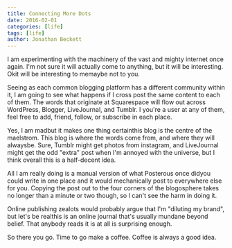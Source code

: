 ```yaml
---
title: Connecting More Dots
date: 2016-02-01
categories: [life]
tags: [life]
author: Jonathan Beckett
---
```


I am experimenting with the machinery of the vast and mighty internet once again. I'm not sure it will actually come to anything, but it will be interesting. Okit will be interesting to memaybe not to you.

Seeing as each common blogging platform has a different community within it, I am going to see what happens if I cross post the same content to each of them. The words that originate at Squarespace will flow out across WordPress, Blogger, LiveJournal, and Tumblr. I you're a user at any of them, feel free to add, friend, follow, or subscribe in each place.

Yes, I am madbut it makes one thing certainthis blog is the centre of the maelstrom. This blog is where the words come from, and where they will alwaysbe. Sure, Tumblr might get photos from instagram, and LiveJournal might get the odd "extra" post when I'm annoyed with the universe, but I think overall this is a half-decent idea.

All I am really doing is a manual version of what Posterous once didyou could write in one place and it would mechanically post to everywhere else for you. Copying the post out to the four corners of the blogosphere takes no longer than a minute or two though, so I can't see the harm in doing it.

Online publishing zealots would probably argue that I'm "diluting my brand", but let's be realthis is an online journal that's usually mundane beyond belief. That anybody reads it is at all is surprising enough.

So there you go. Time to go make a coffee. Coffee is always a good idea.